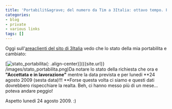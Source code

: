 ```yaml
---
title: 'Portabilit&agrave; del numero da Tim a 3Italia: ottavo tempo. Forse ci siamo!'
categories:
- blog
- private
- various links
tags: []
---
```

Oggi sull'[areaclienti del sito di 3Italia](http://areaclienti.tre.it) vedo
che lo stato della mia portabilita e cambiato:

[![stato_portabilita]({{site.url}}/images/stato_portabilita.png){: .align-center}]({{site.url}}
/images/stato_portabilita.png)Da notare lo stato della richiesta che ora e
**"Accettata e in lavorazione"** mentre la data prevista e per lunedi **24
agosto 2009 (sesta data)!!! **Forse questa volta ci siamo e questi dati
dovrebbero rispecchiare la realta. Beh, ci hanno messo più di un mese...
poteva andare peggio!

Aspetto lunedi 24 agosto 2009. :)

